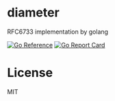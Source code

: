 # diameter
RFC6733 implementation by golang

[![Go Reference](https://pkg.go.dev/badge/github.com/fkgi/diameter.svg)](https://pkg.go.dev/github.com/fkgi/diameter)
[![Go Report Card](https://goreportcard.com/badge/github.com/fkgi/diameter)](https://goreportcard.com/report/github.com/fkgi/diameter)

# License
MIT
